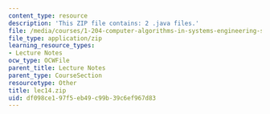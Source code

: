 ```yaml
---
content_type: resource
description: 'This ZIP file contains: 2 .java files.'
file: /media/courses/1-204-computer-algorithms-in-systems-engineering-spring-2010/df098ce197f5eb49c99b39c6ef967d83_lec14.zip
file_type: application/zip
learning_resource_types:
- Lecture Notes
ocw_type: OCWFile
parent_title: Lecture Notes
parent_type: CourseSection
resourcetype: Other
title: lec14.zip
uid: df098ce1-97f5-eb49-c99b-39c6ef967d83
---
```

